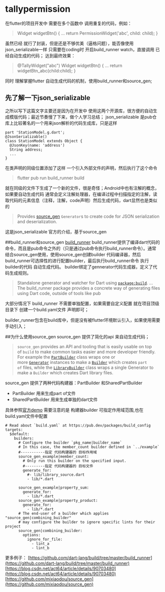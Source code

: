 # tallypermission
在flutter的项目开发中 需要在多个函数中 调用重复的代码，例如：

> Widget widgetBtn() {
...
 return PermissionWidget('abc', child: child);
}

虽然已经 就行了封装，但是还是不够优美（逼格问题），能否像使用json_serializable一样 只需要在coding时 开启build_runner watch，直接调用 已经自动生成的代码；
达到最终效果：

> @TallyWidget("abc")
Widget widgetBtn() {
...
return widgetBtn_abc(child:child);
}

同时 理解掌握flutter 自动生成代码的机制，使用build_runner和source_gen;

## 先了解一下json_serializable
之所以写下这篇文字主要还是因为在开发中 使用这两个开源库，很方便的自动生成模版代码；最近节奏慢了下来，做个人学习总结；
json_serializable 是pub仓库上比较著名的一个用来json解析的代码生成库，只是这样
```
part 'StationModel.g.dart';
@JsonSerializable()
class StationModel extends Object {
  @JsonKey(name: 'address')
  String address;
  ...
}
```
在类声明的同级位置添加了这样 一个引入外部文件的声明，然后执行了这个命令
>flutter pub run build_runner build

就在同级的文件下生成了一个新的文件，很是奇怪；Android中也有注解的概念，如果要自动生成代码 通常会定义注解处理器，在编译过程中扫描指定的注解，读取代码的元素信息（注释，注解，code声明）然后生成代码，dart显然也是类似的
>Provides [source_gen](https://pub.dev/packages/source_gen) `Generator`s to create code for JSON serialization and deserialization.

这是json_serializable 官方的介绍，基于source_gen

##build_runner和source_gen
[build_runner](https://github.com/dart-lang/build/tree/master/build_runner)  build_runner提供了编译dart代码的命令，而且是pub命令之外的（只是通过pub命令执行build_runner命令）。通常结合source_gen使用，使用source_gen创建builder 代码编译器，然后build_runner可选择性的进行配置builder，最后执行build_runner命令 执行builder的代码 自动生成代码。
builder绑定了gennerator代码生成器，定义了代码生成规则。

>Standalone generator and watcher for Dart using [`package:build`](https://pub.dev/packages/build).
...
The build_runner package provides a concrete way of generating files using Dart code, outside of tools like pub

大部分情况下 build_runner 不需要单独配置，如果需要自定义配置 就在项目顶级目录下 创建一个build.yaml文件 声明即可；

builder_runner包含在build库中，但是没有被flutter环境默认引入，如果使用需要手动引入；


##为什么使用source_gen
source_gen 提供了简化的api 来自动生成代码；
 >`source_gen` provides an API and tooling that is easily usable on top of `build` to make common tasks easier and more developer friendly. For example the [`PartBuilder`](https://pub.dev/documentation/source_gen/latest/source_gen/PartBuilder-class.html) class wraps one or more [`Generator`](https://pub.dev/documentation/source_gen/latest/source_gen/Generator-class.html) instances to make a [`Builder`](https://pub.dev/documentation/build/latest/build/Builder-class.html) which creates `part of` files, while the [`LibraryBuilder`](https://pub.dev/documentation/source_gen/latest/source_gen/LibraryBuilder-class.html) class wraps a single Generator to make a `Builder` which creates Dart library files.

source_gen 提供了两种代码构建器：PartBuilder 和SharedPartBuilder
- PartBuilder 用来生成part of文件
- SharedPartBuilder 用来生成单独的dart文件

具体参照[官方demo](https://github.com/dart-lang/source_gen)
需要注意的是 构建器builder 可指定作用域范围,也在build.yaml文件中配置
```
# Read about `build.yaml` at https://pub.dev/packages/build_config
targets:
  $default:
    builders:
      # Configure the builder `pkg_name|builder_name`
      # In this case, the member_count builder defined in `../example`
      #-----------指定 代码构建器的 目标作用域
      source_gen_example|member_count:
        # Only run this builder on the specified input.
        #---------指定 代码构建器的 目标文件
        generate_for:
          #- lib/library_source.dart
          - lib/*.dart

      source_gen_example|property_sum:
        generate_for:
          - lib/*.dart
      source_gen_example|property_product:
        generate_for:
          - lib/*.dart
      # The end-user of a builder which applies "source_gen|combining_builder"
      # may configure the builder to ignore specific lints for their project
      source_gen|combining_builder:
        options:
          ignore_for_file:
            - lint_a
            - lint_b
```


更多例子：
[https://github.com/dart-lang/build/tree/master/build_runner](https://github.com/dart-lang/build/tree/master/build_runner)
[https://blog.csdn.net/act64/article/details/90703480](https://blog.csdn.net/act64/article/details/90703480)
[https://github.com/mixiaodou/source_gen](https://github.com/mixiaodou/source_gen)

